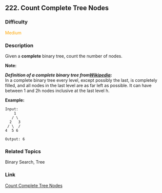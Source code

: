 ## 222. Count Complete Tree Nodes
### Difficulty

 <font color=orange>Medium</font>

### Description

Given a **complete** binary tree, count the number of nodes.

**Note:**

**_Definition of a complete binary tree
from[Wikipedia](http://en.wikipedia.org/wiki/Binary_tree#Types_of_binary_trees):_**  
In a complete binary tree every level, except possibly the last, is completely
filled, and all nodes in the last level are as far left as possible. It can
have between 1 and 2h nodes inclusive at the last level h.

**Example:**
            Input:         1       / \      2   3     / \  /    4  5 6        Output: 6


### Related Topics

Binary Search, Tree


### Link
[Count Complete Tree Nodes](https://leetcode.com/problems/count-complete-tree-nodes)
